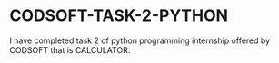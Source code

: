 # CODSOFT-TASK-2-PYTHON
I have completed task 2 of python programming internship offered by CODSOFT that is CALCULATOR.
